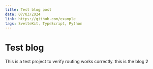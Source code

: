 ```yaml
---
title: Test blog post
date: 07/03/2024
link: https://github.com/example
tags: SvelteKit, TypeScript, Python
---
```


# Test blog

This is a test project to verify routing works correctly.
this is the blog 2